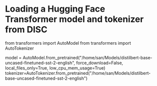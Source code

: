 # Loading a Hugging Face Transformer model and tokenizer from DISC
from transformers import AutoModel
from transformers import AutoTokenizer

model = AutoModel.from_pretrained("/home/san/Models/distilbert-base-uncased-finetuned-sst-2-english", force_download=False, local_files_only=True, low_cpu_mem_usage=True)
tokenizer=AutoTokenizer.from_pretrained("/home/san/Models/distilbert-base-uncased-finetuned-sst-2-english")
